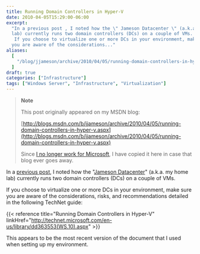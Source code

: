 ```yaml
---
title: Running Domain Controllers in Hyper-V
date: 2010-04-05T15:29:00-06:00
excerpt:
  "In a previous post , I noted how the \" Jameson Datacenter \" (a.k.a. my home
  lab) currently runs two domain controllers (DCs) on a couple of VMs. 
   If you choose to virtualize one or more DCs in your environment, make sure
  you are aware of the considerations..."
aliases:
  [
    "/blog/jjameson/archive/2010/04/05/running-domain-controllers-in-hyper-v.aspx",
  ]
draft: true
categories: ["Infrastructure"]
tags: ["Windows Server", "Infrastructure", "Virtualization"]
---
```


> **Note**
>
> This post originally appeared on my MSDN blog:
>
> [http://blogs.msdn.com/b/jjameson/archive/2010/04/05/running-domain-controllers-in-hyper-v.aspx](http://blogs.msdn.com/b/jjameson/archive/2010/04/05/running-domain-controllers-in-hyper-v.aspx)
>
> Since
> [I no longer work for Microsoft](/blog/jjameson/2011/09/02/last-day-with-microsoft),
> I have copied it here in case that blog ever goes away.

In a
[previous post](/blog/jjameson/2008/11/05/server-core-installation-accessing-windows-in-notification-period),
I noted how the
"[Jameson Datacenter](/blog/jjameson/2009/09/14/the-jameson-datacenter)" (a.k.a.
my home lab) currently runs two domain controllers (DCs) on a couple of VMs.

If you choose to virtualize one or more DCs in your environment, make sure you
are aware of the considerations, risks, and recommendations detailed in the
following TechNet guide:

{{< reference title="Running Domain Controllers in Hyper-V"
linkHref="http://technet.microsoft.com/en-us/library/dd363553(WS.10).aspx" >}}

This appears to be the most recent version of the document that I used when
setting up my environment.
